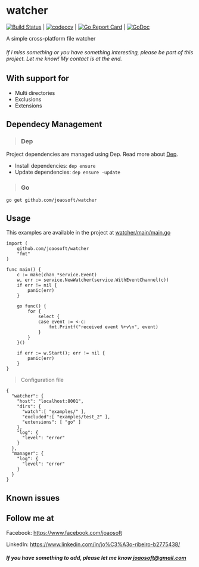 # watcher
[![Build Status](https://travis-ci.org/joaosoft/watcher.svg?branch=master)](https://travis-ci.org/joaosoft/watcher) | [![codecov](https://codecov.io/gh/joaosoft/watcher/branch/master/graph/badge.svg)](https://codecov.io/gh/joaosoft/watcher) | [![Go Report Card](https://goreportcard.com/badge/github.com/joaosoft/watcher)](https://goreportcard.com/report/github.com/joaosoft/watcher) | [![GoDoc](https://godoc.org/github.com/joaosoft/watcher?status.svg)](https://godoc.org/github.com/joaosoft/watcher)

A simple cross-platform file watcher

###### If i miss something or you have something interesting, please be part of this project. Let me know! My contact is at the end.

## With support for
* Multi directories
* Exclusions
* Extensions

## Dependecy Management 
>### Dep

Project dependencies are managed using Dep. Read more about [Dep](https://github.com/golang/dep).
* Install dependencies: `dep ensure`
* Update dependencies: `dep ensure -update`


>### Go
```
go get github.com/joaosoft/watcher
```

## Usage 
This examples are available in the project at [watcher/main/main.go](https://github.com/joaosoft/watcher/tree/master/main/main.go)
```
import (
	github.com/joaosoft/watcher
	"fmt"
)

func main() {
	c := make(chan *service.Event)
	w, err := service.NewWatcher(service.WithEventChannel(c))
	if err != nil {
		panic(err)
	}

	go func() {
		for {
			select {
			case event := <-c:
				fmt.Printf("received event %+v\n", event)
			}
		}
	}()

	if err := w.Start(); err != nil {
		panic(err)
	}
}
```


> Configuration file
```
{
  "watcher": {
    "host": "localhost:8001",
    "dirs": {
      "watch":[ "examples/" ],
      "excluded":[ "examples/test_2" ],
      "extensions": [ "go" ]
    },
    "log": {
      "level": "error"
    }
  },
  "manager": {
    "log": {
      "level": "error"
    }
  }
}
```

## Known issues

## Follow me at
Facebook: https://www.facebook.com/joaosoft

LinkedIn: https://www.linkedin.com/in/jo%C3%A3o-ribeiro-b2775438/

##### If you have something to add, please let me know joaosoft@gmail.com
